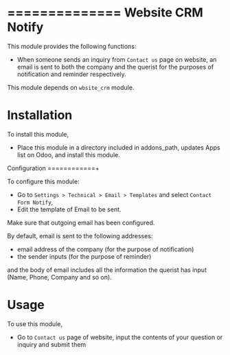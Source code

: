==============
Website CRM Notify
==============

This module provides the following functions:

* When someone sends an inquiry from `Contact us` page on website,
an email is sent to both the company and the querist for the purposes of notification and reminder respectively.

This module depends on `wbsite_crm` module.


Installation
============

To install this module, 

* Place this module in a directory included in addons_path, updates Apps list on Odoo, and install this module.


Configuration
============+

To configure this module:

* Go to `Settings > Technical > Email > Templates` and select `Contact Form Notify`,
* Edit the template of Email to be sent.

Make sure that outgoing email has been configured.

By default, email is sent to the following addresses:

* email address of the company (for the purpose of notification)
* the sender inputs (for the purpose of reminder)

and the body of email includes all the information the querist has input (Name, Phone, Company and so on).


Usage
============

To use this module,

* Go to `Contact us` page of website, input the contents of your question or inquiry and submit them
